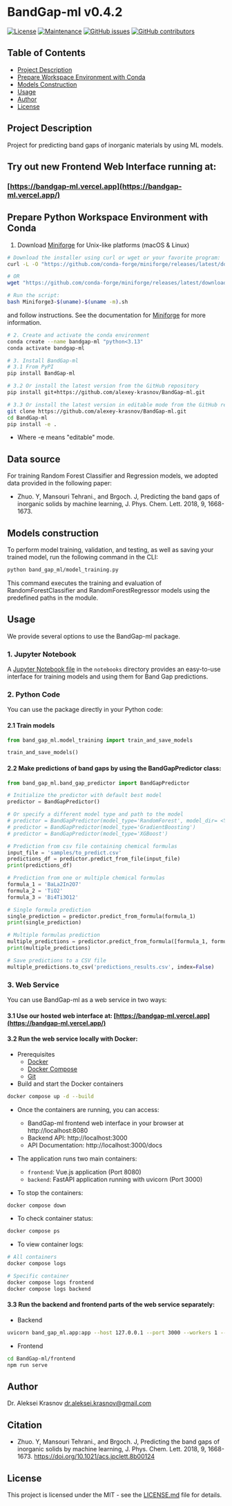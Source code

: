 # BandGap-ml v0.4.2

[![License](https://img.shields.io/badge/License-MIT-brightgreen.svg)](https://opensource.org/licenses/MIT)
[![Maintenance](https://img.shields.io/badge/Maintained%3F-yes-blue.svg)](https://github.com/alexey-krasnov/BandGap-ml/graphs/commit-activity)
[![GitHub issues](https://img.shields.io/github/issues/alexey-krasnov/BandGap-ml.svg)](https://github.com/alexey-krasnov/BandGap-ml/issues)
[![GitHub contributors](https://img.shields.io/github/contributors/alexey-krasnov/BandGap-ml.svg)](https://github.com/alexey-krasnov/BandGap-ml/graphs/contributors)

## Table of Contents
- [Project Description](#project-description)
- [Prepare Workspace Environment with Conda](#prepare-python-workspace-environment-with-conda)
- [Models Construction](#models-construction)
- [Usage](#usage)
- [Author](#author)
- [License](#license)

## Project Description
Project for predicting band gaps of inorganic materials by using ML models.

## Try out new Frontend Web Interface running at: 
### [https://bandgap-ml.vercel.app](https://bandgap-ml.vercel.app/)


## Prepare Python Workspace Environment with Conda
1. Download [Miniforge](https://github.com/conda-forge/miniforge) for Unix-like platforms (macOS & Linux)
```bash
# Download the installer using curl or wget or your favorite program:
curl -L -O "https://github.com/conda-forge/miniforge/releases/latest/download/Miniforge3-$(uname)-$(uname -m).sh"

# OR 
wget "https://github.com/conda-forge/miniforge/releases/latest/download/Miniforge3-$(uname)-$(uname -m).sh"

# Run the script:
bash Miniforge3-$(uname)-$(uname -m).sh
```
and follow instructions. See the documentation for [Miniforge](https://github.com/conda-forge/miniforge) for more information.


```bash
# 2. Create and activate the conda environment
conda create --name bandgap-ml "python<3.13"
conda activate bandgap-ml

# 3. Install BandGap-ml
# 3.1 From PyPI
pip install BandGap-ml

# 3.2 Or install the latest version from the GitHub repository
pip install git+https://github.com/alexey-krasnov/BandGap-ml.git

# 3.3 Or install the latest version in editable mode from the GitHub repository
git clone https://github.com/alexey-krasnov/BandGap-ml.git
cd BandGap-ml
pip install -e .
```
- Where -e means "editable" mode.

## Data source
For training Random Forest Classifier and Regression models, we adopted data provided in the following paper:
- Zhuo. Y, Mansouri Tehrani., and Brgoch. J, Predicting the band gaps of inorganic solids by machine learning, J. Phys. Chem. Lett. 2018, 9, 1668-1673.

## Models construction
To perform model training, validation, and testing, as well as saving your trained model, run the following command in the CLI:
```bash
python band_gap_ml/model_training.py
```
This command executes the training and evaluation of RandomForestClassifier and RandomForestRegressor models using the predefined paths in the module.

## Usage
We provide several options to use the BandGap-ml package.

### 1. Jupyter Notebook
A [Jupyter Notebook file](notebooks/band_gap_prediction_workflow.ipynb) in the `notebooks` directory provides an easy-to-use interface for training models and using them for Band Gap predictions.

### 2. Python Code
You can use the package directly in your Python code:

#### 2.1 Train models
```python
from band_gap_ml.model_training import train_and_save_models

train_and_save_models()
```
#### 2.2 Make predictions of band gaps by using the BandGapPredictor class:
```python
from band_gap_ml.band_gap_predictor import BandGapPredictor

# Initialize the predictor with default best model
predictor = BandGapPredictor()

# Or specify a different model type and path to the model
# predictor = BandGapPredictor(model_type='RandomForest', model_dir= <YOUR_PATH_TO_THE_MODEL>)
# predictor = BandGapPredictor(model_type='GradientBoosting')
# predictor = BandGapPredictor(model_type='XGBoost')

# Prediction from csv file containing chemical formulas
input_file = 'samples/to_predict.csv'
predictions_df = predictor.predict_from_file(input_file)
print(predictions_df)

# Prediction from one or multiple chemical formulas
formula_1 = 'BaLa2In2O7'
formula_2 = 'TiO2'
formula_3 = 'Bi4Ti3O12'

# Single formula prediction
single_prediction = predictor.predict_from_formula(formula_1)
print(single_prediction)

# Multiple formulas prediction
multiple_predictions = predictor.predict_from_formula([formula_1, formula_2, formula_3])
print(multiple_predictions)

# Save predictions to a CSV file
multiple_predictions.to_csv('predictions_results.csv', index=False)
```

### 3. Web Service
You can use BandGap-ml as a web service in two ways:

#### 3.1 Use our hosted web interface at: **[https://bandgap-ml.vercel.app](https://bandgap-ml.vercel.app/)**

#### 3.2  Run the web service locally with Docker:
- Prerequisites
  - [Docker](https://docs.docker.com/get-docker/)
  - [Docker Compose](https://docs.docker.com/compose/install/)
  - [Git](https://git-scm.com/downloads)
- Build and start the Docker containers
```bash
docker compose up -d --build
```

- Once the containers are running, you can access:
  - BandGap-ml frontend web interface in your browser at http://localhost:8080
  - Backend API: http://localhost:3000
  - API Documentation: http://localhost:3000/docs


- The application runs two main containers:
  - `frontend`: Vue.js application (Port 8080)
  - `backend`: FastAPI application running with uvicorn (Port 3000)

- To stop the containers:

```bash
docker compose down
```

- To check container status:

```bash
docker compose ps
```

- To view container logs:

```bash
# All containers
docker compose logs

# Specific container
docker compose logs frontend
docker compose logs backend
```

#### 3.3  Run the backend and frontend parts of the web service separately:
- Backend 
```bash
uvicorn band_gap_ml.app:app --host 127.0.0.1 --port 3000 --workers 1 --timeout-keep-alive 3600
```

- Frontend
```bash
cd BandGap-ml/frontend
npm run serve
``` 

## Author
Dr. Aleksei Krasnov
dr.aleksei.krasnov@gmail.com

## Citation
- Zhuo. Y, Mansouri Tehrani., and Brgoch. J, Predicting the band gaps of inorganic solids by machine learning, J. Phys. Chem. Lett. 2018, 9, 1668-1673. https://doi.org/10.1021/acs.jpclett.8b00124

## License
This project is licensed under the MIT - see the [LICENSE.md](LICENSE.md) file for details.